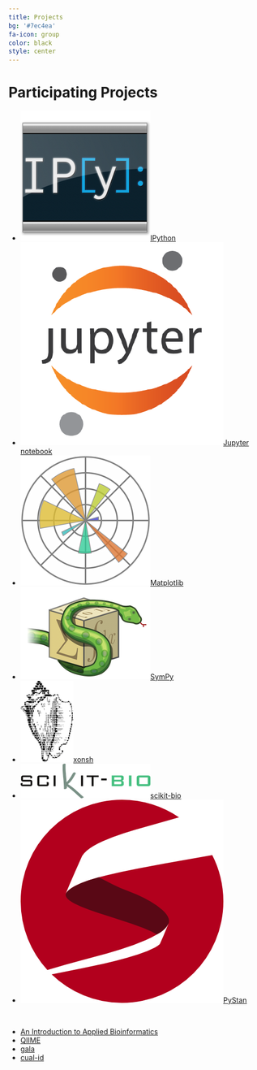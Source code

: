 ```yaml
---
title: Projects
bg: '#7ec4ea'
fa-icon: group
color: black
style: center
---
```


# Participating Projects

- [![](assets/ipython.png)IPython](https://ipython.org)
- [![](assets/jupyter.png)Jupyter notebook](https://jupyter.org)
- [![](assets/matplotlib.png)Matplotlib](http://matplotlib.org/)
- [![](assets/sympy.png)SymPy](http://www.sympy.org/)
- [![](assets/xonsh.png)xonsh](http://xon.sh)
- [![](assets/skbio.png)scikit-bio](http://scikit-bio.org)
- [![](assets/pystan.png)PyStan](https://github.com/stan-dev/pystan)

&nbsp; <!--break separating project with image from without -->

- [An Introduction to Applied Bioinformatics](http://readiab.org)
- [QIIME](http://qiime.org)
- [gala](https://gala.readthedocs.io)
- [cual-id](https://github.com/johnchase/cual-id)


